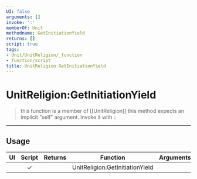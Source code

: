 ```yaml
---
UI: false
arguments: []
invoke: ':'
memberOf: Unit
methodname: GetInitiationYield
returns: []
script: true
tags:
- Unit/UnitReligion/_function
- function/script
title: UnitReligion.GetInitiationYield
---
```

# UnitReligion:GetInitiationYield
> this function is a member of [[UnitReligion]]
> this method expects an implicit "self" argument. invoke it with `:`
-----
## Usage
|  UI | Script | Returns | Function | Arguments |
|:---:|:------:|-------:|:--------:|:---------|
| |✓||UnitReligion:GetInitiationYield||
